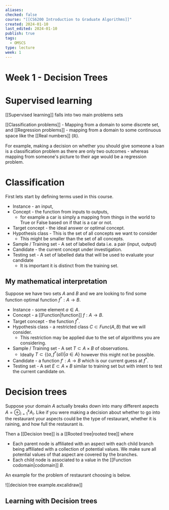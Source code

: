 ```yaml
---
aliases: 
checked: false
course: "[[CS6200 Introduction to Graduate Algorithms]]"
created: 2024-01-10
last_edited: 2024-01-10
publish: true
tags:
  - OMSCS
type: lecture
week: 1
---
```

# Week 1 - Decision Trees

# Supervised learning

[[Supervised learning]] falls into two main problems sets

[[Classification problems]] - Mapping from a domain to some discrete set, and
[[Regression problems]] - mapping from a domain to some continuous space like the [[Real numbers]] ($\mathbb{R}$).

For example, making a decision on whether you should give someone a loan is a classification problem as there are only two outcomes - whereas mapping from someone's picture to their age would be a regression problem. 

# Classification

First lets start by defining terms used in this course.

- Instance - an input,
- Concept - the function from inputs to outputs,
	- for example a car is simply a mapping from things in the world to True or False based on if that is a car or not.
- Target concept - the ideal answer or optimal concept.
- Hypothesis class - This is the set of all concepts we want to consider
	- This might be smaller than the set of all concepts.
- Sample / Training set - A set of labelled data i.e. a pair (input, output)
- Candidate - the current concept under investigation.
- Testing set - A set of labelled data that will be used to evaluate your candidate
	- It is important it is distinct from the training set.

## My mathematical interpretation

Suppose we have two sets $A$ and $B$ and we are looking to find some function optimal function $f^{\ast}: A \rightarrow B$. 

- Instance - some element $a \in A$.
- Concept - a [[Function|function]] $f: A \rightarrow B$.
- Target concept - the function $f^{\ast}$.
- Hypothesis class - a restricted class $C \subset Func(A,B)$ that we will consider.
	- This restriction may be applied due to the set of algorithms you are considering.
- Sample / Training set - A set $T \subset A \times B$ of observations. 
	- Ideally $T \subset \{(a,f^{\ast}(a)) \vert a \in A\}$ however this might not be possible.
- Candidate - a function $f': A \rightarrow B$ which is our current guess at $f^{\ast}$. 
- Testing set - A set $E \subset A \times B$ similar to training set but with intent to test the current candidate on.

# Decision trees

Suppose your domain $A$ actually breaks down into many different aspects $A = \oplus_{i=1}^k A_i$. Like if you were making a decision about whether to go into the restaurant your aspects could be the type of restaurant, whether it is raining, and how full the restaurant is.

Then a [[Decision tree]] is a [[Rooted tree|rooted tree]] where
- Each parent node is affiliated with an aspect with each child branch being affiliated with a collection of potential values. We make sure all potential values of that aspect are covered by the branches.  
- Each child node is associated to a value in the [[Function codomain|codomain]] $B$.

An example for the problem of restaurant choosing is below.

![[decision tree example.excalidraw]]

## Learning with Decision trees


